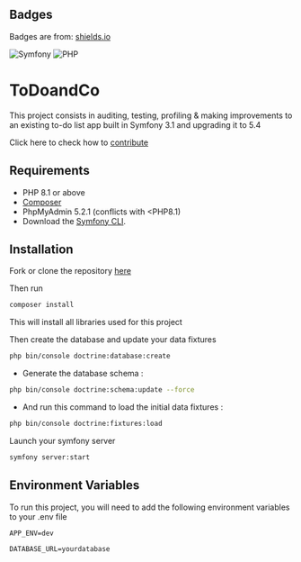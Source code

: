 
## Badges

Badges are from: [shields.io](https://shields.io/)

![Symfony](https://img.shields.io/badge/symfony-%23000000.svg?style=for-the-badge&logo=symfony&logoColor=white)
![PHP](https://img.shields.io/badge/php-%23777BB4.svg?style=for-the-badge&logo=php&logoColor=white)


# ToDoandCo

This project consists in auditing, testing, profiling & making improvements to an existing to-do list app built in Symfony 3.1 and upgrading it to 5.4

Click here to check how to [contribute](https://github.com/BenjVA/ToDoandCo/blob/main/CONTRIBUTING.md)


## Requirements

- PHP 8.1 or above
- [Composer](https://getcomposer.org/download/)
- PhpMyAdmin 5.2.1 (conflicts with <PHP8.1)
- Download the [Symfony CLI](https://symfony.com/download).
## Installation

Fork or clone the repository [here](https://github.com/BenjVA/ToDoandCo)


Then run 
```bash
composer install
```
This will install all libraries used for this project

Then create the database and update your data fixtures


```bash
php bin/console doctrine:database:create
```
- Generate the database schema :
```bash
php bin/console doctrine:schema:update --force
```
- And run this command to load the initial data fixtures :
```bash
php bin/console doctrine:fixtures:load
```

Launch your symfony server
```bash
symfony server:start
```
    
## Environment Variables

To run this project, you will need to add the following environment variables to your .env file

`APP_ENV=dev`

`DATABASE_URL=yourdatabase`

